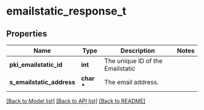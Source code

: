 # emailstatic_response_t

## Properties
Name | Type | Description | Notes
------------ | ------------- | ------------- | -------------
**pki_emailstatic_id** | **int** | The unique ID of the Emailstatic | 
**s_emailstatic_address** | **char \*** | The email address. | 

[[Back to Model list]](../README.md#documentation-for-models) [[Back to API list]](../README.md#documentation-for-api-endpoints) [[Back to README]](../README.md)


